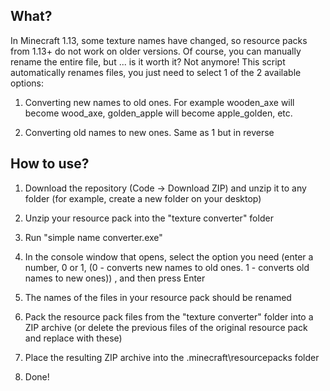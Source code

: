 ## What?
In Minecraft 1.13, some texture names have changed, so resource packs from 1.13+ do not work on older versions.
Of course, you can manually rename the entire file, but ... is it worth it?
Not anymore! This script automatically renames files, you just need to select 1 of the 2 available options:

1) Converting new names to old ones.
For example wooden_axe will become wood_axe, golden_apple will become apple_golden, etc.

2) Converting old names to new ones.
Same as 1 but in reverse


## How to use?

1. Download the repository (Code -> Download ZIP)
and unzip it to any folder (for example, create a new folder on your desktop)

2. Unzip your resource pack into the "texture converter" folder

3. Run "simple name converter.exe"

4. In the console window that opens, select the option you need (enter a number, 0 or 1, (0 - converts new names to old ones.
 1 - converts old names to new ones)) , and then press Enter
5. The names of the files in your resource pack should be renamed

6. Pack the resource pack files from the "texture converter" folder into a ZIP archive (or delete the previous files of the original resource pack and replace with these)

7. Place the resulting ZIP archive into the .minecraft\resourcepacks folder

8. Done!
